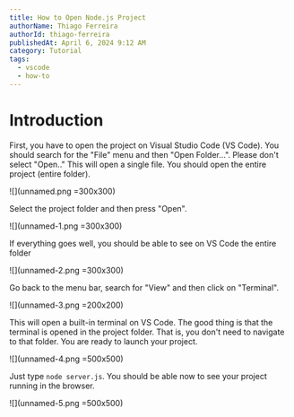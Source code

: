 ```yaml
---
title: How to Open Node.js Project
authorName: Thiago Ferreira
authorId: thiago-ferreira
publishedAt: April 6, 2024 9:12 AM
category: Tutorial
tags:
  - vscode
  - how-to
---
```


# Introduction

First, you have to open the project on Visual Studio Code (VS Code). You should search for the "File" menu and then "Open Folder...". Please don't select "Open.." This will open a single file. You should open the entire project (entire folder).

![](unnamed.png =300x300)

Select the project folder and then press "Open".

![](unnamed-1.png =300x300)

If everything goes well, you should be able to see on VS Code the entire folder

![](unnamed-2.png =300x300)

Go back to the menu bar, search for "View" and then click on "Terminal".

![](unnamed-3.png =200x200)

This will open a built-in terminal on VS Code. The good thing is that the terminal is opened in the project folder. That is, you don't need to navigate to that folder. You are ready to launch your project.

![](unnamed-4.png =500x500)

Just type `node server.js`. You should be able now to see your project running in the browser.

![](unnamed-5.png =500x500)
